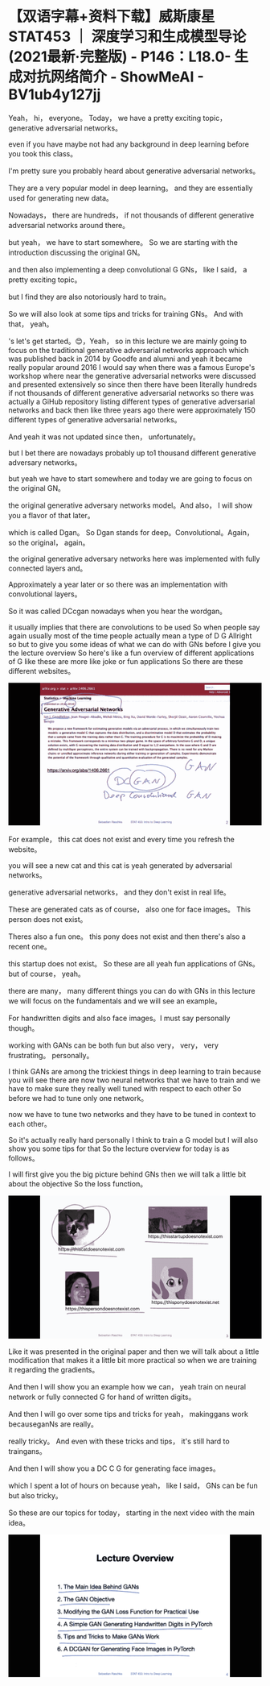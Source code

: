 # 【双语字幕+资料下载】威斯康星 STAT453 ｜ 深度学习和生成模型导论(2021最新·完整版) - P146：L18.0- 生成对抗网络简介 - ShowMeAI - BV1ub4y127jj

Yeah， hi， everyone。 Today， we have a pretty exciting topic， generative adversarial networks。

 even if you have maybe not had any background in deep learning before you took this class。

 I'm pretty sure you probably heard about generative adversarial networks。

 They are a very popular model in deep learning。 and they are essentially used for generating new data。

 Nowadays， there are hundreds， if not thousands of different generative adversarial networks around there。

 but yeah， we have to start somewhere。 So we are starting with the introduction discussing the original GN。

 and then also implementing a deep convolutional G GNs， like I said， a pretty exciting topic。

 but I find they are also notoriously hard to train。

 So we will also look at some tips and tricks for training GNs。 And with that， yeah。

's let's get started。😊，Yeah， so in this lecture we are mainly going to focus on the traditional generative adversarial networks approach which was published back in 2014 by Goodfe and alumni and yeah it became really popular around 2016 I would say when there was a famous Europe's workshop where near the generative adversarial networks were discussed and presented extensively so since then there have been literally hundreds if not thousands of different generative adversarial networks so there was actually a GiHub repository listing different types of generative adversarial networks and back then like three years ago there were approximately 150 different types of generative adversarial networks。

And yeah it was not updated since then， unfortunately。

 but I bet there are nowadays probably up to1 thousand different generative adversary networks。

 but yeah we have to start somewhere and today we are going to focus on the original GN。

 the original generative adversary networks model。And also， I will show you a flavor of that later。

 which is called Dgan。 So Dgan stands for deep。Convolutional。Again， so the original， again。

 the original generative adversary networks here was implemented with fully connected layers and。

Approximately a year later or so there was an implementation with convolutional layers。

 So it was called DCcgan nowadays when you hear the wordgan。

 it usually implies that there are convolutions to be used So when people say again usually most of the time people actually mean a type of D G Allright so but to give you some ideas of what we can do with GNs before I give you the lecture overview So here's like a fun overview of different applications of G like these are more like joke or fun applications So there are these different websites。



![](img/7d0d7bf31be16f6a7c2f950f1753f901_1.png)

For example， this cat does not exist and every time you refresh the website。

 you will see a new cat and this cat is yeah generated by adversarial networks。

 generative adversarial networks， and they don't exist in real life。

 These are generated cats as of course， also one for face images。 This person does not exist。

Theres also a fun one。 this pony does not exist and then there's also a recent one。

 this startup does not exist。 So these are all yeah fun applications of GNs。 but of course， yeah。

 there are many， many different things you can do with GNs in this lecture we will focus on the fundamentals and we will see an example。

For handwritten digits and also face images。I must say personally though。

 working with GANs can be both fun but also very， very， very frustrating。 personally。

 I think GANs are among the trickiest things in deep learning to train because you will see there are now two neural networks that we have to train and we have to make sure they really well tuned with respect to each other So before we had to tune only one network。

 now we have to tune two networks and they have to be tuned in context to each other。

 So it's actually really hard personally I think to train a G model but I will also show you some tips for that So the lecture overview for today is as follows。

 I will first give you the big picture behind GNs then we will talk a little bit about the objective So the loss function。



![](img/7d0d7bf31be16f6a7c2f950f1753f901_3.png)

Like it was presented in the original paper and then we will talk about a little modification that makes it a little bit more practical so when we are training it regarding the gradients。

And then I will show you an example how we can， yeah train on neural network or fully connected G for hand of written digits。

And then I will go over some tips and tricks for yeah， makinggans work becauseganNs are really。

 really tricky。 And even with these tricks and tips， it's still hard to traingans。

And then I will show you a DC C G for generating face images。

 which I spent a lot of hours on because yeah， like I said， GNs can be fun but also tricky。

 So these are our topics for today， starting in the next video with the main idea。



![](img/7d0d7bf31be16f6a7c2f950f1753f901_5.png)